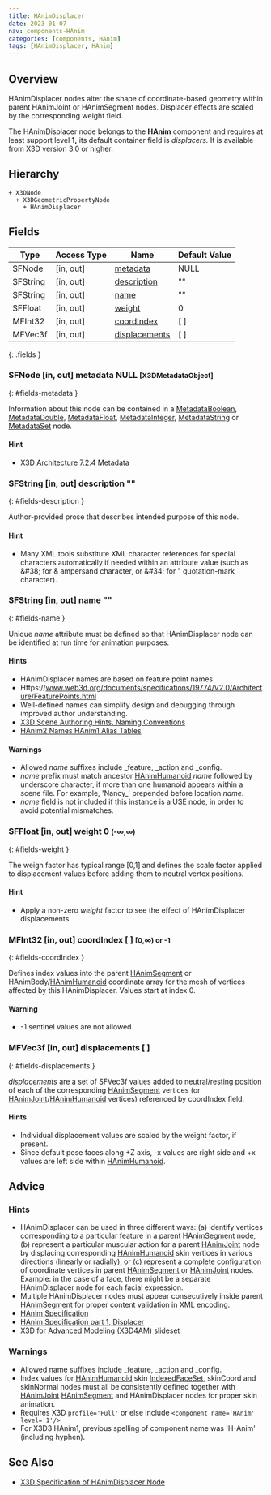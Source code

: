 ```yaml
---
title: HAnimDisplacer
date: 2023-01-07
nav: components-HAnim
categories: [components, HAnim]
tags: [HAnimDisplacer, HAnim]
---
```

<style>
.post h3 {
  word-spacing: 0.2em;
}
</style>

## Overview

HAnimDisplacer nodes alter the shape of coordinate-based geometry within parent HAnimJoint or HAnimSegment nodes. Displacer effects are scaled by the corresponding weight field.

The HAnimDisplacer node belongs to the **HAnim** component and requires at least support level **1,** its default container field is *displacers.* It is available from X3D version 3.0 or higher.

## Hierarchy

```
+ X3DNode
  + X3DGeometricPropertyNode
    + HAnimDisplacer
```

## Fields

| Type | Access Type | Name | Default Value |
| ---- | ----------- | ---- | ------------- |
| SFNode | [in, out] | [metadata](#fields-metadata) | NULL  |
| SFString | [in, out] | [description](#fields-description) | "" |
| SFString | [in, out] | [name](#fields-name) | "" |
| SFFloat | [in, out] | [weight](#fields-weight) | 0  |
| MFInt32 | [in, out] | [coordIndex](#fields-coordIndex) | [ ] |
| MFVec3f | [in, out] | [displacements](#fields-displacements) | [ ] |
{: .fields }

### SFNode [in, out] **metadata** NULL <small>[X3DMetadataObject]</small>
{: #fields-metadata }

Information about this node can be contained in a [MetadataBoolean](/x_ite/components/core/metadataboolean/), [MetadataDouble](/x_ite/components/core/metadatadouble/), [MetadataFloat](/x_ite/components/core/metadatafloat/), [MetadataInteger](/x_ite/components/core/metadatainteger/), [MetadataString](/x_ite/components/core/metadatastring/) or [MetadataSet](/x_ite/components/core/metadataset/) node.

#### Hint

- [X3D Architecture 7.2.4 Metadata](https://www.web3d.org/specifications/X3Dv4/ISO-IEC19775-1v4-IS/Part01/components/core.html#Metadata)

### SFString [in, out] **description** ""
{: #fields-description }

Author-provided prose that describes intended purpose of this node.

#### Hint

- Many XML tools substitute XML character references for special characters automatically if needed within an attribute value (such as &amp;#38; for &amp; ampersand character, or &amp;#34; for " quotation-mark character).

### SFString [in, out] **name** ""
{: #fields-name }

Unique *name* attribute must be defined so that HAnimDisplacer node can be identified at run time for animation purposes.

#### Hints

- HAnimDisplacer names are based on feature point names.
- Https://www.web3d.org/documents/specifications/19774/V2.0/Architecture/FeaturePoints.html
- Well-defined names can simplify design and debugging through improved author understanding.
- [X3D Scene Authoring Hints, Naming Conventions](https://www.web3d.org/x3d/content/examples/X3dSceneAuthoringHints.html#NamingConventions)
- [HAnim2 Names HAnim1 Alias Tables](https://www.web3d.org/x3d/content/examples/HumanoidAnimation/HAnim2NameHAnim1AliasTables.txt)

#### Warnings

- Allowed *name* suffixes include _feature, _action and _config.
- *name* prefix must match ancestor [HAnimHumanoid](/x_ite/components/hanim/hanimhumanoid/) *name* followed by underscore character, if more than one humanoid appears within a scene file. For example, 'Nancy_' prepended before location *name*.
- *name* field is not included if this instance is a USE node, in order to avoid potential mismatches.

### SFFloat [in, out] **weight** 0 <small>(-∞,∞)</small>
{: #fields-weight }

The weigh factor has typical range [0,1] and defines the scale factor applied to displacement values before adding them to neutral vertex positions.

#### Hint

- Apply a non-zero *weight* factor to see the effect of HAnimDisplacer displacements.

### MFInt32 [in, out] **coordIndex** [ ] <small>[0,∞) or -1</small>
{: #fields-coordIndex }

Defines index values into the parent [HAnimSegment](/x_ite/components/hanim/hanimsegment/) or HAnimBody/[HAnimHumanoid](/x_ite/components/hanim/hanimhumanoid/) coordinate array for the mesh of vertices affected by this HAnimDisplacer. Values start at index 0.

#### Warning

- -1 sentinel values are not allowed.

### MFVec3f [in, out] **displacements** [ ]
{: #fields-displacements }

*displacements* are a set of SFVec3f values added to neutral/resting position of each of the corresponding [HAnimSegment](/x_ite/components/hanim/hanimsegment/) vertices (or [HAnimJoint](/x_ite/components/hanim/hanimjoint/)/[HAnimHumanoid](/x_ite/components/hanim/hanimhumanoid/) vertices) referenced by coordIndex field.

#### Hints

- Individual displacement values are scaled by the weight factor, if present.
- Since default pose faces along +Z axis, -x values are right side and +x values are left side within [HAnimHumanoid](/x_ite/components/hanim/hanimhumanoid/).

## Advice

### Hints

- HAnimDisplacer can be used in three different ways: (a) identify vertices corresponding to a particular feature in a parent [HAnimSegment](/x_ite/components/hanim/hanimsegment/) node, (b) represent a particular muscular action for a parent [HAnimJoint](/x_ite/components/hanim/hanimjoint/) node by displacing corresponding [HAnimHumanoid](/x_ite/components/hanim/hanimhumanoid/) skin vertices in various directions (linearly or radially), or (c) represent a complete configuration of coordinate vertices in parent [HAnimSegment](/x_ite/components/hanim/hanimsegment/) or [HAnimJoint](/x_ite/components/hanim/hanimjoint/) nodes. Example: in the case of a face, there might be a separate HAnimDisplacer node for each facial expression.
- Multiple HAnimDisplacer nodes must appear consecutively inside parent [HAnimSegment](/x_ite/components/hanim/hanimsegment/) for proper content validation in XML encoding.
- [HAnim Specification](https://www.web3d.org/documents/specifications/19774/V2.0)
- [HAnim Specification part 1, Displacer](https://www.web3d.org/documents/specifications/19774/V2.0/Architecture/ObjectInterfaces.html#Displacer)
- [X3D for Advanced Modeling (X3D4AM) slideset](https://x3dgraphics.com/slidesets/X3dForAdvancedModeling/HumanoidAnimation.pdf)

### Warnings

- Allowed name suffixes include _feature, _action and _config.
- Index values for [HAnimHumanoid](/x_ite/components/hanim/hanimhumanoid/) skin [IndexedFaceSet](/x_ite/components/geometry3d/indexedfaceset/), skinCoord and skinNormal nodes must all be consistently defined together with [HAnimJoint](/x_ite/components/hanim/hanimjoint/) [HAnimSegment](/x_ite/components/hanim/hanimsegment/) and HAnimDisplacer nodes for proper skin animation.
- Requires X3D `profile='Full'` or else include `<component name='HAnim' level='1'/>`
- For X3D3 HAnim1, previous spelling of component name was 'H-Anim' (including hyphen).

## See Also

- [X3D Specification of HAnimDisplacer Node](https://www.web3d.org/documents/specifications/19775-1/V4.0/Part01/components/hanim.html#HAnimDisplacer)
